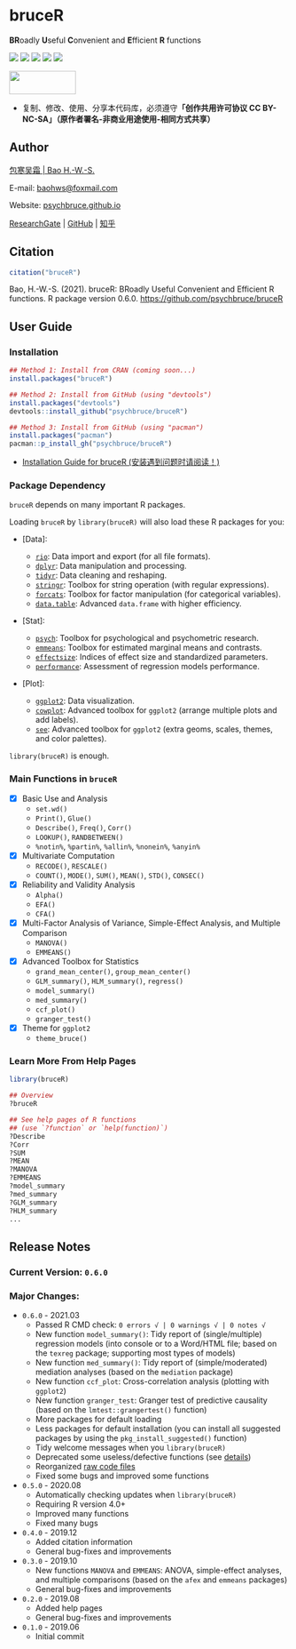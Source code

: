 # bruceR

**BR**oadly **U**seful **C**onvenient and **E**fficient **R** functions

![](https://img.shields.io/badge/R-package-success)
![](https://img.shields.io/badge/Version-0.6.0-success)
![](https://img.shields.io/github/license/psychbruce/bruceR?label=License&color=success)
[![](https://img.shields.io/badge/lifecycle-maturing-blue.svg)](https://www.tidyverse.org/lifecycle/#maturing)
[![](https://img.shields.io/github/stars/psychbruce/bruceR?style=social)](https://github.com/psychbruce/bruceR/stargazers)

<a href="https://en.wikipedia.org/wiki/Creative_Commons_license"><img src="https://s1.ax1x.com/2020/07/28/aAjUJg.jpg" width="120px" height="42px"></a>

- 复制、修改、使用、分享本代码库，必须遵守<b>「创作共用许可协议 CC BY-NC-SA」（原作者署名-非商业用途使用-相同方式共享）</b>


## Author

[包寒吴霜 \| Bao H.-W.-S.](https://psychbruce.github.io)

E-mail: [baohws@foxmail.com](mailto:baohws@foxmail.com)

Website: [psychbruce.github.io](https://psychbruce.github.io)

[ResearchGate](https://www.researchgate.net/profile/Han_Wu_Shuang_Bao) |
[GitHub](https://github.com/psychbruce) |
[知乎](https://www.zhihu.com/people/psychbruce)


## Citation

```r
citation("bruceR")
```
Bao, H.-W.-S. (2021). bruceR: BRoadly Useful Convenient and Efficient R functions. R package version 0.6.0. https://github.com/psychbruce/bruceR


## User Guide

### Installation

```r
## Method 1: Install from CRAN (coming soon...)
install.packages("bruceR")

## Method 2: Install from GitHub (using "devtools")
install.packages("devtools")
devtools::install_github("psychbruce/bruceR")

## Method 3: Install from GitHub (using "pacman")
install.packages("pacman")
pacman::p_install_gh("psychbruce/bruceR")
```
- [Installation Guide for bruceR (安装遇到问题时请阅读！)](https://github.com/psychbruce/stats/blob/master/Installation_Guide_for_bruceR.md)


### Package Dependency

`bruceR` depends on many important R packages.

Loading `bruceR` by `library(bruceR)` will also load these R packages for you:

- [Data]:
  + [`rio`](https://cran.r-project.org/package=rio):
  Data import and export (for all file formats).
  + [`dplyr`](https://cran.r-project.org/package=dplyr):
  Data manipulation and processing.
  + [`tidyr`](https://cran.r-project.org/package=tidyr):
  Data cleaning and reshaping.
  + [`stringr`](https://cran.r-project.org/package=stringr):
  Toolbox for string operation (with regular expressions).
  + [`forcats`](https://cran.r-project.org/package=forcats):
  Toolbox for factor manipulation (for categorical variables).
  + [`data.table`](https://cran.r-project.org/package=data.table):
  Advanced `data.frame` with higher efficiency.

- [Stat]:
  + [`psych`](https://cran.r-project.org/package=psych):
  Toolbox for psychological and psychometric research.
  + [`emmeans`](https://cran.r-project.org/package=emmeans):
  Toolbox for estimated marginal means and contrasts.
  + [`effectsize`](https://cran.r-project.org/package=effectsize):
  Indices of effect size and standardized parameters.
  + [`performance`](https://cran.r-project.org/package=performance):
  Assessment of regression models performance.

- [Plot]:
  + [`ggplot2`](https://cran.r-project.org/package=ggplot2):
  Data visualization.
  + [`cowplot`](https://cran.r-project.org/package=cowplot):
  Advanced toolbox for `ggplot2` (arrange multiple plots and add labels).
  + [`see`](https://cran.r-project.org/package=see):
  Advanced toolbox for `ggplot2` (extra geoms, scales, themes, and color palettes).

`library(bruceR)` is enough.


### Main Functions in `bruceR`

- [x] Basic Use and Analysis
  + `set.wd()`
  + `Print()`, `Glue()`
  + `Describe()`, `Freq()`, `Corr()`
  + `LOOKUP()`, `RANDBETWEEN()`
  + `%notin%`, `%partin%`, `%allin%`, `%nonein%`, `%anyin%`
- [x] Multivariate Computation
  + `RECODE()`, `RESCALE()`
  + `COUNT()`, `MODE()`, `SUM()`, `MEAN()`, `STD()`, `CONSEC()`
- [x] Reliability and Validity Analysis
  + `Alpha()`
  + `EFA()`
  + `CFA()`
- [x] Multi-Factor Analysis of Variance, Simple-Effect Analysis, and Multiple Comparison
  + `MANOVA()`
  + `EMMEANS()`
- [x] Advanced Toolbox for Statistics
  + `grand_mean_center()`, `group_mean_center()`
  + `GLM_summary()`, `HLM_summary()`, `regress()`
  + `model_summary()`
  + `med_summary()`
  + `ccf_plot()`
  + `granger_test()`
- [x] Theme for `ggplot2`
  + `theme_bruce()`


### Learn More From Help Pages

```r
library(bruceR)

## Overview
?bruceR

## See help pages of R functions
## (use `?function` or `help(function)`)
?Describe
?Corr
?SUM
?MEAN
?MANOVA
?EMMEANS
?model_summary
?med_summary
?GLM_summary
?HLM_summary
...
```


## Release Notes

### Current Version: `0.6.0`

### Major Changes:

- `0.6.0` - 2021.03
  + Passed R CMD check: `0 errors √ | 0 warnings √ | 0 notes √`
  + New function `model_summary()`: Tidy report of (single/multiple) regression models (into console or to a Word/HTML file; based on the `texreg` package; supporting most types of models)
  + New function `med_summary()`: Tidy report of (simple/moderated) mediation analyses (based on the `mediation` package)
  + New function `ccf_plot`: Cross-correlation analysis (plotting with `ggplot2`)
  + New function `granger_test`: Granger test of predictive causality (based on the `lmtest::grangertest()` function)
  + More packages for default loading
  + Less packages for default installation (you can install all suggested packages by using the `pkg_install_suggested()` function)
  + Tidy welcome messages when you `library(bruceR)`
  + Deprecated some useless/defective functions (see [details](https://github.com/psychbruce/bruceR/blob/master/R/deprecated.R))
  + Reorganized [raw code files](https://github.com/psychbruce/bruceR/tree/master/R)
  + Fixed some bugs and improved some functions
- `0.5.0` - 2020.08
  + Automatically checking updates when `library(bruceR)`
  + Requiring R version 4.0+
  + Improved many functions
  + Fixed many bugs
- `0.4.0` - 2019.12
  + Added citation information
  + General bug-fixes and improvements
- `0.3.0` - 2019.10
  + New functions `MANOVA` and `EMMEANS`: ANOVA, simple-effect analyses, and multiple comparisons (based on the `afex` and `emmeans` packages)
  + General bug-fixes and improvements
- `0.2.0` - 2019.08
  + Added help pages
  + General bug-fixes and improvements
- `0.1.0` - 2019.06
  + Initial commit
